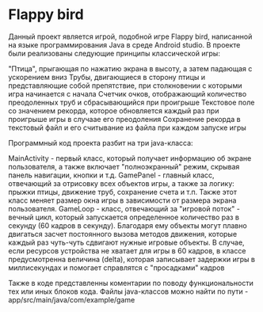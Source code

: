 # Flappy bird
 
Данный проект является игрой, подобной игре Flappy bird, написанной на языке программирования Java в среде Android studio. В проекте были реализованы следующие принципы классической игры:

"Птица", прыгающая по нажатию экрана в высоту, а затем падающая с ускорением вниз
Трубы, двигающиеся в сторону птицы и представляющие собой препятствие, при столкновении с которыми игра начинается с начала
Счетчик очков, отображающий количество преодоленных труб и сбрасывающийся при проигрыше
Текстовое поле со значением рекорда, которое обновляется каждый раз при проигрыше игры в случаае его преодоления
Сохранение рекорда в текстовый файл и его считывание из файла при каждом запуске игры

Программный код проекта разбит на три java-класса:

MainActivity - первый класс, который получает информацию об экране пользователя, а также включает "полноэкранный" режим, скрывая панель навигации, кнопки и т.д.
GamePanel - главный класс, отвечающий за отрисовку всех объектов игры, а также за логику: прыжки птицы, движение труб, сохранение счета и т.п. Также этот класс меняет размер окна игры в зависимости от размера экрана пользователя.
GameLoop - класс, отвечающий за "игровой поток" - вечный цикл, который запускается определенное количество раз в секунду (60 кадров в секунду). Благодаря ему объекты могут плавно двигаться засчет постоянного вызова методов движения, которые каждый раз чуть-чуть сдвигают нужные игровые объекты. В случае, если ресурсов устройства не хватает для игры в 60 кадров, в классе предусмотренна величина (delta), которая записывает задержки игры в миллисекундах и помогает справлятся с "просадками" кадров

Также в коде представленны коментарии по поводу функциональности тех или иных блоков кода. Файлы java-классов можно найти по пути - app/src/main/java/com/example/game
